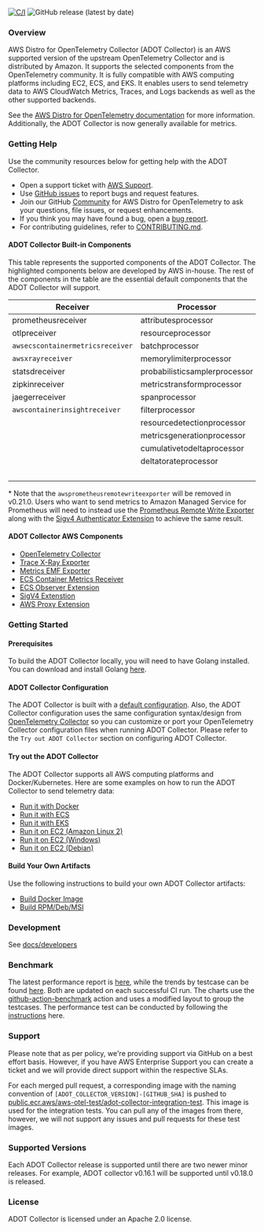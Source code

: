 [![C/I](https://github.com/aws-observability/aws-otel-collector/actions/workflows/CI.yml/badge.svg?branch=main)](https://github.com/aws-observability/aws-otel-collector/actions/workflows/CI.yml)
![GitHub release (latest by date)](https://img.shields.io/github/v/release/aws-observability/aws-otel-collector)



### Overview

AWS Distro for OpenTelemetry Collector (ADOT Collector) is an AWS supported version of the upstream OpenTelemetry Collector and is distributed by Amazon. It supports the selected components from the OpenTelemetry community. It is fully compatible with AWS computing platforms including EC2, ECS, and EKS. It enables users to send telemetry data to AWS CloudWatch Metrics, Traces, and Logs backends as well as the other supported backends.

See the [AWS Distro for OpenTelemetry documentation](https://aws-otel.github.io/docs/getting-started/collector) for more information. Additionally, the ADOT Collector is now generally available for metrics.

### Getting Help

Use the community resources below for getting help with the ADOT Collector.
* Open a support ticket with [AWS Support](http://docs.aws.amazon.com/awssupport/latest/user/getting-started.html).
* Use [GitHub issues](https://github.com/aws-observability/aws-otel-collector/issues) to report bugs and request features.
* Join our GitHub [Community](https://github.com/aws-observability/aws-otel-community) for AWS Distro for OpenTelemetry to ask your questions, file issues, or request enhancements.
* If you think you may have found a bug, open a [bug report](https://github.com/aws-observability/aws-otel-collector/issues/new?template=bug_report.md).
* For contributing guidelines, refer to [CONTRIBUTING.md](CONTRIBUTING.md).

#### ADOT Collector Built-in Components

This table represents the supported components of the ADOT Collector. The highlighted components below are developed by AWS in-house. The rest of the components in the table are the essential default components that the ADOT Collector will support.

| Receiver                        | Processor                     | Exporter                           | Extensions             |
|---------------------------------|-------------------------------|------------------------------------|------------------------|
| prometheusreceiver              | attributesprocessor           | `awsxrayexporter`                  | healthcheckextension   |
| otlpreceiver                    | resourceprocessor             | `awsemfexporter`                   | pprofextension         |
| `awsecscontainermetricsreceiver`| batchprocessor                |  prometheusremotewriteexporter     | zpagesextension        |
| `awsxrayreceiver`               | memorylimiterprocessor        | loggingexporter                    | `ecsobserver`          |
| statsdreceiver                  | probabilisticsamplerprocessor | otlpexporter                       | `awsproxy`             |
| zipkinreceiver                  | metricstransformprocessor     | fileexporter                       | ballastextention       |
| jaegerreceiver                  | spanprocessor                 | otlphttpexporter                   | `sigv4authextension`   |
| `awscontainerinsightreceiver`   | filterprocessor               | prometheusexporter                 |                        |
|                                 | resourcedetectionprocessor    | datadogexporter                    |                        |
|                                 | metricsgenerationprocessor  | dynatraceexporter                  |                        |
|                                 | cumulativetodeltaprocessor    | sapmexporter                       |                        |
|                                 | deltatorateprocessor          | signalfxexporter                   |                        |
|                                 |                               | logzioexporter                     |                        |

\* Note that the `awsprometheusremotewriteexporter` will be removed in v0.21.0. Users who want to send metrics to Amazon Managed Service for Prometheus will need to instead use the [Prometheus Remote Write Exporter](https://github.com/open-telemetry/opentelemetry-collector-contrib/blob/main/exporter/prometheusremotewriteexporter/README.md) along with the [Sigv4 Authenticator Extension](https://github.com/open-telemetry/opentelemetry-collector-contrib/blob/main/extension/sigv4authextension/README.md) to achieve the same result.

#### ADOT Collector AWS Components

* [OpenTelemetry Collector](https://github.com/open-telemetry/opentelemetry-collector/)
* [Trace X-Ray Exporter](https://github.com/open-telemetry/opentelemetry-collector-contrib/tree/main/exporter/awsxrayexporter)
* [Metrics EMF Exporter](https://github.com/open-telemetry/opentelemetry-collector-contrib/tree/main/exporter/awsemfexporter)
* [ECS Container Metrics Receiver](https://github.com/open-telemetry/opentelemetry-collector-contrib/tree/main/receiver/awsecscontainermetricsreceiver)
* [ECS Observer Extension](https://github.com/open-telemetry/opentelemetry-collector-contrib/tree/main/extension/observer/ecsobserver)
* [SigV4 Extenstion](https://github.com/open-telemetry/opentelemetry-collector-contrib/tree/main/extension/sigv4authextension)
* [AWS Proxy Extension](https://github.com/open-telemetry/opentelemetry-collector-contrib/tree/main/extension/awsproxy)

### Getting Started

#### Prerequisites

To build the ADOT Collector locally, you will need to have Golang installed. You can download and install Golang [here](https://golang.org/doc/install).

#### ADOT Collector Configuration

The ADOT Collector is built with a [default configuration](https://github.com/aws-observability/aws-otel-collector/blob/main/config.yaml).
Also, the ADOT Collector configuration uses the same configuration syntax/design from [OpenTelemetry Collector](https://github.com/open-telemetry/opentelemetry-collector)
so you can customize or port your OpenTelemetry Collector configuration files when running ADOT Collector. Please refer to the `Try out ADOT Collector` section on configuring ADOT Collector.

#### Try out the ADOT Collector

The ADOT Collector supports all AWS computing platforms and Docker/Kubernetes. Here are some examples on how to run the ADOT Collector to send telemetry data:

* [Run it with Docker](docs/developers/docker-demo.md)
* [Run it with ECS](docs/developers/ecs-demo.md)
* [Run it with EKS](docs/developers/eks-demo.md)
* [Run it on EC2 (Amazon Linux 2)](docs/developers/linux-rpm-demo.md)
* [Run it on EC2 (Windows)](docs/developers/windows-other-demo.md)
* [Run it on EC2 (Debian)](docs/developers/debian-deb-demo.md)

#### Build Your Own Artifacts

Use the following instructions to build your own ADOT Collector artifacts:

* [Build Docker Image](docs/developers/build-docker.md)
* [Build RPM/Deb/MSI](docs/developers/build-aoc.md)

### Development

See [docs/developers](docs/developers/README.md)

### Benchmark

The latest performance report is [here](https://aws-observability.github.io/aws-otel-collector/benchmark/report), while the trends by testcase can be found [here](https://aws-observability.github.io/aws-otel-collector/benchmark/trend).
Both are updated on each successful CI run. The charts use the [github-action-benchmark](https://github.com/benchmark-action/github-action-benchmark) action and uses a modified layout to group the testcases.
The performance test can be conducted by following the [instructions](https://github.com/aws-observability/aws-otel-test-framework/blob/terraform/docs/get-performance-model.md) here.

### Support

 Please note that as per policy, we're providing support via GitHub on a best effort basis. However, if you have AWS Enterprise Support you can create a ticket and we will provide direct support within the respective SLAs.

For each merged pull request, a corresponding image with the naming convention of ```[ADOT_COLLECTOR_VERSION]-[GITHUB_SHA]``` is pushed to [public.ecr.aws/aws-otel-test/adot-collector-integration-test](https://gallery.ecr.aws/aws-otel-test/adot-collector-integration-test). 
This image is used for the integration tests. You can pull any of the images from there, however, we will not support any issues and pull requests for these test images.

### Supported Versions

Each ADOT Collector release is supported until there are two newer minor releases. For example, ADOT collector v0.16.1 will be supported until v0.18.0 is released.

### License

ADOT Collector is licensed under an Apache 2.0 license.
